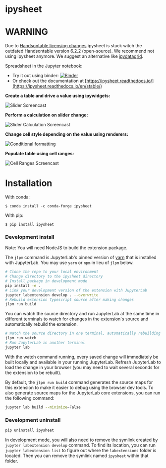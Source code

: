 # ipysheet

# WARNING

Due to [Handsontable licensing changes](https://handsontable.com/blog/articles/2019/3/handsontable-drops-open-source-for-a-non-commercial-license) ipysheet is stuck witch the outdated Handsontable version 6.2.2 (open-source).
We recommend not using ipysheet anymore. We suggest an alternative like [ipydatagrid](https://github.com/bloomberg/ipydatagrid).

Spreadsheet in the Jupyter notebook:

   * Try it out using binder: [![Binder](https://mybinder.org/badge_logo.svg)](https://mybinder.org/v2/gh/QuantStack/ipysheet/stable?filepath=docs%2Fsource%2Findex.ipynb)
   * Or check out the documentation at [https://ipysheet.readthedocs.io/](https://ipysheet.readthedocs.io/en/stable/)

**Create a table and drive a value using ipywidgets:**

![Slider Screencast](docs/source/ipysheet_slider.gif)

**Perform a calculation on slider change:**

![Slider Calculation Screencast](docs/source/ipysheet_slider_calculation.gif)

**Change cell style depending on the value using renderers:**

![Conditional formatting](docs/source/conditional_formatting.png)

**Populate table using cell ranges:**

![Cell Ranges Screencast](docs/source/ipysheet_cell_range.gif)

# Installation

With conda:

```
$ conda install -c conda-forge ipysheet
```

With pip:

```
$ pip install ipysheet
```

### Development install

Note: You will need NodeJS to build the extension package.

The `jlpm` command is JupyterLab's pinned version of
[yarn](https://yarnpkg.com/) that is installed with JupyterLab. You may use
`yarn` or `npm` in lieu of `jlpm` below.

```bash
# Clone the repo to your local environment
# Change directory to the ipysheet directory
# Install package in development mode
pip install -e .
# Link your development version of the extension with JupyterLab
jupyter labextension develop . --overwrite
# Rebuild extension Typescript source after making changes
jlpm run build
```

You can watch the source directory and run JupyterLab at the same time in different terminals to watch for changes in the extension's source and automatically rebuild the extension.

```bash
# Watch the source directory in one terminal, automatically rebuilding when needed
jlpm run watch
# Run JupyterLab in another terminal
jupyter lab
```

With the watch command running, every saved change will immediately be built locally and available in your running JupyterLab. Refresh JupyterLab to load the change in your browser (you may need to wait several seconds for the extension to be rebuilt).

By default, the `jlpm run build` command generates the source maps for this extension to make it easier to debug using the browser dev tools. To also generate source maps for the JupyterLab core extensions, you can run the following command:

```bash
jupyter lab build --minimize=False
```

### Development uninstall

```bash
pip uninstall ipysheet
```

In development mode, you will also need to remove the symlink created by `jupyter labextension develop`
command. To find its location, you can run `jupyter labextension list` to figure out where the `labextensions`
folder is located. Then you can remove the symlink named `ipysheet` within that folder.
